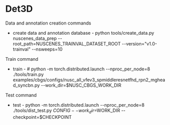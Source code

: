 # Det3D

Data and annotation creation commands
* create data and annotation database - python tools/create_data.py nuscenes_data_prep --root_path=NUSCENES_TRAINVAL_DATASET_ROOT --version="v1.0-trainval" --nsweeps=10

Train command
* train - # python -m torch.distributed.launch --nproc_per_node=8 ./tools/train.py examples/cbgs/configs/nusc_all_vfev3_spmiddleresnetfhd_rpn2_mghead_syncbn.py --work_dir=$NUSC_CBGS_WORK_DIR

Test command
* test - python -m torch.distributed.launch --nproc_per_node=8 ./tools/dist_test.py $CONFIG --work_dir=$WORK_DIR --checkpoint=$CHECKPOINT
